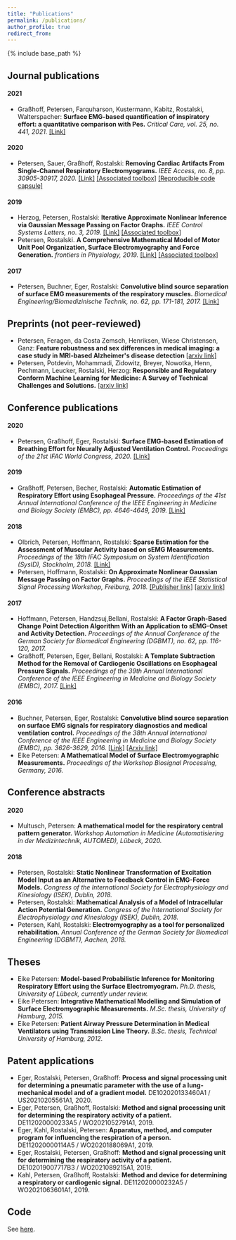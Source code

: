 ```yaml
---
title: "Publications"
permalink: /publications/
author_profile: true
redirect_from:
---
```


{% include base_path %}

## Journal publications
#### 2021
- Graßhoff, Petersen, Farquharson, Kustermann, Kabitz, Rostalski, Walterspacher: **Surface EMG-based quantification of inspiratory effort: a quantitative comparison with Pes.** *Critical Care, vol. 25, no. 441, 2021.* [[Link]](https://ccforum.biomedcentral.com/articles/10.1186/s13054-021-03833-w)

#### 2020
- Petersen, Sauer, Graßhoff, Rostalski: **Removing Cardiac Artifacts From Single-Channel Respiratory Electromyograms.** *IEEE Access, no. 8, pp. 30905-30917, 2020.* [[Link]](https://ieeexplore.ieee.org/document/8988257/) [[Associated toolbox]](https://github.com/e-pet/ecg-removal) [[Reproducible code capsule]](https://codeocean.com/capsule/2933724/tree/v1)

#### 2019
- Herzog, Petersen, Rostalski: **Iterative Approximate Nonlinear Inference via Gaussian Message Passing on Factor Graphs.** *IEEE Control Systems Letters, no. 3, 2019.* [[Link]](https://ieeexplore.ieee.org/document/8723648) [[Associated toolbox]](https://github.com/e-pet/kfs_suite)
- Petersen, Rostalski. **A Comprehensive Mathematical Model of Motor Unit Pool Organization, Surface Electromyography and Force Generation.** *frontiers in Physiology, 2019.* [[Link]](https://www.frontiersin.org/articles/10.3389/fphys.2019.00176/full) [[Associated toolbox]](https://github.com/ime-luebeck/semgsim)

#### 2017
- Petersen, Buchner, Eger, Rostalski: **Convolutive blind source separation of surface EMG measurements of the respiratory muscles.** *Biomedical Engineering/Biomedizinische Technik, no. 62, pp. 171-181, 2017.* [[Link]](https://www.degruyter.com/document/doi/10.1515/bmt-2016-0092/html)


## Preprints (not peer-reviewed)
- Petersen, Feragen, da Costa Zemsch, Henriksen, Wiese Christensen, Ganz: **Feature robustness and sex differences in medical imaging: a case study in MRI-based Alzheimer's disease detection** [[arxiv link]](https://arxiv.org/abs/2204.01737)
- Petersen, Potdevin, Mohammadi, Zidowitz, Breyer, Nowotka, Henn, Pechmann, Leucker, Rostalski, Herzog: **Responsible and Regulatory Conform Machine Learning for Medicine: A Survey of Technical Challenges and Solutions.** [[arxiv link]](https://arxiv.org/abs/2107.09546)


## Conference publications

#### 2020
- Petersen, Graßhoff, Eger, Rostalski: **Surface EMG-based Estimation of Breathing Effort for Neurally Adjusted Ventilation Control.** *Proceedings of the 21st IFAC World Congress, 2020.* [[Link]](https://www.sciencedirect.com/science/article/pii/S2405896320309654)

#### 2019
- Graßhoff, Petersen, Becher, Rostalski: **Automatic Estimation of Respiratory Effort using Esophageal Pressure.** *Proceedings of the 41st Annual International Conference of the IEEE Engineering in Medicine and Biology Society (EMBC), pp. 4646-4649, 2019.* [[Link]](https://ieeexplore.ieee.org/document/8856345)


#### 2018
- Olbrich, Petersen, Hoffmann, Rostalski: **Sparse Estimation for the Assessment of Muscular Activity based on sEMG Measurements.** *Proceedings of the 18th IFAC Symposium on System Identification (SysID), Stockholm, 2018.* [[Link]](https://www.sciencedirect.com/science/article/pii/S2405896318318135)
- Petersen, Hoffmann, Rostalski: **On Approximate Nonlinear Gaussian Message Passing on Factor Graphs.** *Proceedings of the IEEE Statistical Signal Processing Workshop, Freiburg, 2018.* [[Publisher link]](https://ieeexplore.ieee.org/document/8450699) [[arxiv link]](https://arxiv.org/pdf/1903.09136.pdf)

#### 2017
- Hoffmann, Petersen, Handzsuj,Bellani, Rostalski: **A Factor Graph-Based Change Point Detection Algorithm With an Application to sEMG-Onset and Activity Detection.** *Proceedings of the Annual Conference of the German Society for Biomedical Engineering (DGBMT), no. 62, pp. 116-120, 2017.*
- Graßhoff, Petersen, Eger, Bellani, Rostalski: **A Template Subtraction Method for the Removal of Cardiogenic Oscillations on Esophageal Pressure Signals.** *Proceedings of the 39th Annual International Conference of the IEEE Engineering in Medicine and Biology Society (EMBC), 2017.* [[Link]](https://ieeexplore.ieee.org/document/8037299)
 
#### 2016
- Buchner, Petersen, Eger, Rostalski: **Convolutive blind source separation on surface EMG signals for respiratory diagnostics and medical ventilation control.** *Proceedings of the 38th Annual International Conference of the IEEE Engineering in Medicine and Biology Society (EMBC), pp. 3626-3629, 2016.* [[Link]](https://ieeexplore.ieee.org/document/7591513) [[Arxiv link]](https://arxiv.org/abs/1904.04083)
- Eike Petersen: **A Mathematical Model of Surface Electromyographic Measurements.** *Proceedings of the Workshop Biosignal Processing, Germany, 2016.*


## Conference abstracts
#### 2020
- Multusch, Petersen: **A mathematical model for the respiratory central pattern generator.** *Workshop Automation in Medicine (Automatisiering in der Medizintechnik, AUTOMED), Lübeck, 2020.* 

#### 2018
- Petersen, Rostalski: **Static Nonlinear Transformation of Excitation Model Input as an Alternative to Feedback Control in EMG-Force Models.** *Congress of the International Society for Electrophysiology and Kinesiology (ISEK), Dublin, 2018.*
- Petersen, Rostalski: **Mathematical Analysis of a Model of Intracellular Action Potential Generation.** *Congress of the International Society for Electrophysiology and Kinesiology (ISEK), Dublin, 2018.*
- Petersen, Kahl, Rostalski: **Electromyography as a tool for personalized rehabilitation.** *Annual Conference of the German Society for Biomedical Engineering (DGBMT), Aachen, 2018.*


## Theses
- Eike Petersen: **Model-based Probabilistic Inference for Monitoring Respiratory Effort using the Surface Electromyogram.** *Ph.D. thesis, University of Lübeck, currently under review.*
- Eike Petersen: **Integrative Mathematical Modelling and Simulation of Surface Electromyographic Measurements.** *M.Sc. thesis, University of Hamburg, 2015.*
- Eike Petersen: **Patient Airway Pressure Determination in Medical Ventilators using Transmission Line Theory.** *B.Sc. thesis, Technical University of Hamburg, 2012.*


## Patent applications
- Eger, Rostalski, Petersen, Graßhoff: **Process and signal processing unit for determining a pneumatic parameter with the use of a lung-mechanical model and of a gradient model.** DE102020133460A1 / US20210205561A1, 2020.
- Eger, Petersen, Graßhoff, Rostalski: **Method and signal processing unit for determining the respiratory activity of a patient.** DE112020000233A5 / WO2021052791A1, 2019.
- Eger, Kahl, Rostalski, Petersen: **Apparatus, method, and computer program for influencing the respiration of a person.** DE112020000114A5 / WO2020188069A1, 2019.
- Eger, Rostalski, Petersen, Graßhoff: **Method and signal processing unit for determining the respiratory activity of a patient.** DE102019007717B3 / WO2021089215A1, 2019.
- Kahl, Petersen, Graßhoff, Rostalski: **Method and device for determining a respiratory or cardiogenic signal.** DE112020000232A5 / WO2021063601A1, 2019.


## Code
See [here](/code/).
